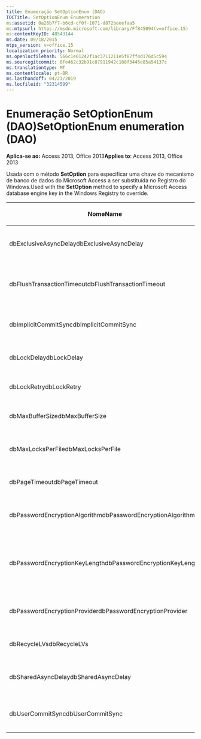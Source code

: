 ```yaml
---
title: Enumeração SetOptionEnum (DAO)
TOCTitle: SetOptionEnum Enumeration
ms:assetid: 0a26b7f7-b6cd-cf0f-1071-d872beeefaa5
ms:mtpsurl: https://msdn.microsoft.com/library/Ff845094(v=office.15)
ms:contentKeyID: 48543144
ms.date: 09/18/2015
mtps_version: v=office.15
localization_priority: Normal
ms.openlocfilehash: 566c1e01242f1ac3711211e5f87ff4d176d5c594
ms.sourcegitcommit: 8fe462c32b91c87911942c188f3445e85a54137c
ms.translationtype: MT
ms.contentlocale: pt-BR
ms.lasthandoff: 04/23/2019
ms.locfileid: "32314599"
---
```

# <a name="setoptionenum-enumeration-dao"></a><span data-ttu-id="fa0c5-102">Enumeração SetOptionEnum (DAO)</span><span class="sxs-lookup"><span data-stu-id="fa0c5-102">SetOptionEnum enumeration (DAO)</span></span>


<span data-ttu-id="fa0c5-103">**Aplica-se ao:** Access 2013, Office 2013</span><span class="sxs-lookup"><span data-stu-id="fa0c5-103">**Applies to**: Access 2013, Office 2013</span></span>

<span data-ttu-id="fa0c5-104">Usada com o método **SetOption** para especificar uma chave do mecanismo de banco de dados do Microsoft Access a ser substituída no Registro do Windows.</span><span class="sxs-lookup"><span data-stu-id="fa0c5-104">Used with the **SetOption** method to specify a Microsoft Access database engine key in the Windows Registry to override.</span></span>

<table>
<colgroup>
<col style="width: 33%" />
<col style="width: 33%" />
<col style="width: 33%" />
</colgroup>
<thead>
<tr class="header">
<th><p><span data-ttu-id="fa0c5-105">Nome</span><span class="sxs-lookup"><span data-stu-id="fa0c5-105">Name</span></span></p></th>
<th><p><span data-ttu-id="fa0c5-106">Valor</span><span class="sxs-lookup"><span data-stu-id="fa0c5-106">Value</span></span></p></th>
<th><p><span data-ttu-id="fa0c5-107">Descrição</span><span class="sxs-lookup"><span data-stu-id="fa0c5-107">Description</span></span></p></th>
</tr>
</thead>
<tbody>
<tr class="odd">
<td><p><span data-ttu-id="fa0c5-108">dbExclusiveAsyncDelay</span><span class="sxs-lookup"><span data-stu-id="fa0c5-108">dbExclusiveAsyncDelay</span></span></p></td>
<td><p><span data-ttu-id="fa0c5-109">60</span><span class="sxs-lookup"><span data-stu-id="fa0c5-109">60</span></span></p></td>
<td><p><span data-ttu-id="fa0c5-110">A chave ExclusiveAsyncDelay.</span><span class="sxs-lookup"><span data-stu-id="fa0c5-110">The ExclusiveAsyncDelay key.</span></span></p></td>
</tr>
<tr class="even">
<td><p><span data-ttu-id="fa0c5-111">dbFlushTransactionTimeout</span><span class="sxs-lookup"><span data-stu-id="fa0c5-111">dbFlushTransactionTimeout</span></span></p></td>
<td><p><span data-ttu-id="fa0c5-112">66</span><span class="sxs-lookup"><span data-stu-id="fa0c5-112">66</span></span></p></td>
<td><p><span data-ttu-id="fa0c5-113">A chave FlushTransactionTimeout.</span><span class="sxs-lookup"><span data-stu-id="fa0c5-113">The FlushTransactionTimeout key.</span></span></p></td>
</tr>
<tr class="odd">
<td><p><span data-ttu-id="fa0c5-114">dbImplicitCommitSync</span><span class="sxs-lookup"><span data-stu-id="fa0c5-114">dbImplicitCommitSync</span></span></p></td>
<td><p><span data-ttu-id="fa0c5-115">59</span><span class="sxs-lookup"><span data-stu-id="fa0c5-115">59</span></span></p></td>
<td><p><span data-ttu-id="fa0c5-116">A chave ImplicitCommitSync.</span><span class="sxs-lookup"><span data-stu-id="fa0c5-116">The ImplicitCommitSync key.</span></span></p></td>
</tr>
<tr class="even">
<td><p><span data-ttu-id="fa0c5-117">dbLockDelay</span><span class="sxs-lookup"><span data-stu-id="fa0c5-117">dbLockDelay</span></span></p></td>
<td><p><span data-ttu-id="fa0c5-118">63</span><span class="sxs-lookup"><span data-stu-id="fa0c5-118">63</span></span></p></td>
<td><p><span data-ttu-id="fa0c5-119">A chave LockDelay.</span><span class="sxs-lookup"><span data-stu-id="fa0c5-119">The LockDelay key.</span></span></p></td>
</tr>
<tr class="odd">
<td><p><span data-ttu-id="fa0c5-120">dbLockRetry</span><span class="sxs-lookup"><span data-stu-id="fa0c5-120">dbLockRetry</span></span></p></td>
<td><p><span data-ttu-id="fa0c5-121">57</span><span class="sxs-lookup"><span data-stu-id="fa0c5-121">57</span></span></p></td>
<td><p><span data-ttu-id="fa0c5-122">A chave LockRetry.</span><span class="sxs-lookup"><span data-stu-id="fa0c5-122">The LockRetry key.</span></span></p></td>
</tr>
<tr class="even">
<td><p><span data-ttu-id="fa0c5-123">dbMaxBufferSize</span><span class="sxs-lookup"><span data-stu-id="fa0c5-123">dbMaxBufferSize</span></span></p></td>
<td><p><span data-ttu-id="fa0c5-124">8 </span><span class="sxs-lookup"><span data-stu-id="fa0c5-124">8</span></span></p></td>
<td><p><span data-ttu-id="fa0c5-125">A chave MaxBufferSize.</span><span class="sxs-lookup"><span data-stu-id="fa0c5-125">The MaxBufferSize key.</span></span></p></td>
</tr>
<tr class="odd">
<td><p><span data-ttu-id="fa0c5-126">dbMaxLocksPerFile</span><span class="sxs-lookup"><span data-stu-id="fa0c5-126">dbMaxLocksPerFile</span></span></p></td>
<td><p><span data-ttu-id="fa0c5-127">62</span><span class="sxs-lookup"><span data-stu-id="fa0c5-127">62</span></span></p></td>
<td><p><span data-ttu-id="fa0c5-128">A chave MaxLocksPerFile.</span><span class="sxs-lookup"><span data-stu-id="fa0c5-128">The MaxLocksPerFile key.</span></span></p></td>
</tr>
<tr class="even">
<td><p><span data-ttu-id="fa0c5-129">dbPageTimeout</span><span class="sxs-lookup"><span data-stu-id="fa0c5-129">dbPageTimeout</span></span></p></td>
<td><p><span data-ttu-id="fa0c5-130">6 </span><span class="sxs-lookup"><span data-stu-id="fa0c5-130">6</span></span></p></td>
<td><p><span data-ttu-id="fa0c5-131">A chave PageTimeout.</span><span class="sxs-lookup"><span data-stu-id="fa0c5-131">The PageTimeout key.</span></span></p></td>
</tr>
<tr class="odd">
<td><p><span data-ttu-id="fa0c5-132">dbPasswordEncryptionAlgorithm</span><span class="sxs-lookup"><span data-stu-id="fa0c5-132">dbPasswordEncryptionAlgorithm</span></span></p></td>
<td><p><span data-ttu-id="fa0c5-133">81</span><span class="sxs-lookup"><span data-stu-id="fa0c5-133">81</span></span></p></td>
<td><p><span data-ttu-id="fa0c5-134">O nome do algoritmo de criptografia.</span><span class="sxs-lookup"><span data-stu-id="fa0c5-134">The name of the encryption algorithm.</span></span></p></td>
</tr>
<tr class="even">
<td><p><span data-ttu-id="fa0c5-135">dbPasswordEncryptionKeyLength</span><span class="sxs-lookup"><span data-stu-id="fa0c5-135">dbPasswordEncryptionKeyLength</span></span></p></td>
<td><p><span data-ttu-id="fa0c5-136">82</span><span class="sxs-lookup"><span data-stu-id="fa0c5-136">82</span></span></p></td>
<td><p><span data-ttu-id="fa0c5-p101">O tamanho da chave de criptografia. Deve ser um múltiplo de 8, começando em 40.</span><span class="sxs-lookup"><span data-stu-id="fa0c5-p101">The encryption key length. Must be a multiple of 8, starting at 40.</span></span></p></td>
</tr>
<tr class="odd">
<td><p><span data-ttu-id="fa0c5-139">dbPasswordEncryptionProvider</span><span class="sxs-lookup"><span data-stu-id="fa0c5-139">dbPasswordEncryptionProvider</span></span></p></td>
<td><p><span data-ttu-id="fa0c5-140">80</span><span class="sxs-lookup"><span data-stu-id="fa0c5-140">80</span></span></p></td>
<td><p><span data-ttu-id="fa0c5-141">O nome do provedor de criptografia.</span><span class="sxs-lookup"><span data-stu-id="fa0c5-141">The name of the encryption provider.</span></span></p></td>
</tr>
<tr class="even">
<td><p><span data-ttu-id="fa0c5-142">dbRecycleLVs</span><span class="sxs-lookup"><span data-stu-id="fa0c5-142">dbRecycleLVs</span></span></p></td>
<td><p><span data-ttu-id="fa0c5-143">65</span><span class="sxs-lookup"><span data-stu-id="fa0c5-143">65</span></span></p></td>
<td><p><span data-ttu-id="fa0c5-144">A chave RecycleLVs.</span><span class="sxs-lookup"><span data-stu-id="fa0c5-144">The RecycleLVs key.</span></span></p></td>
</tr>
<tr class="odd">
<td><p><span data-ttu-id="fa0c5-145">dbSharedAsyncDelay</span><span class="sxs-lookup"><span data-stu-id="fa0c5-145">dbSharedAsyncDelay</span></span></p></td>
<td><p><span data-ttu-id="fa0c5-146">61</span><span class="sxs-lookup"><span data-stu-id="fa0c5-146">61</span></span></p></td>
<td><p><span data-ttu-id="fa0c5-147">A chave SharedAsyncDelay.</span><span class="sxs-lookup"><span data-stu-id="fa0c5-147">The SharedAsyncDelay key.</span></span></p></td>
</tr>
<tr class="even">
<td><p><span data-ttu-id="fa0c5-148">dbUserCommitSync</span><span class="sxs-lookup"><span data-stu-id="fa0c5-148">dbUserCommitSync</span></span></p></td>
<td><p><span data-ttu-id="fa0c5-149">58</span><span class="sxs-lookup"><span data-stu-id="fa0c5-149">58</span></span></p></td>
<td><p><span data-ttu-id="fa0c5-150">A chave UserCommitSync.</span><span class="sxs-lookup"><span data-stu-id="fa0c5-150">The UserCommitSync key.</span></span></p></td>
</tr>
</tbody>
</table>

